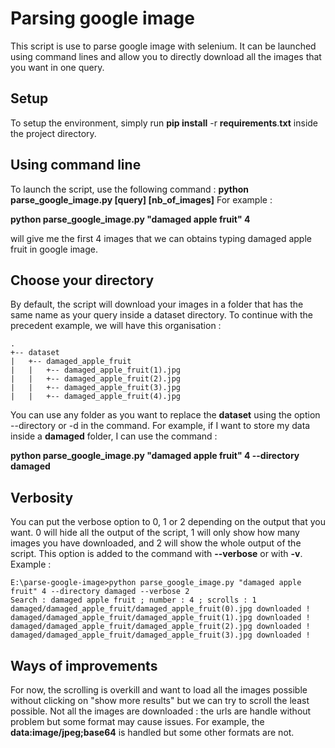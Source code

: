 # Parsing google image

This script is use to parse google image with selenium. It can be launched using command lines and allow you to directly download all the images that you want in one query.


## Setup

To setup the environment, simply run **pip install** -r **requirements**.**txt** inside the project directory.

## Using command line

To launch the script, use the following command : **python parse_google_image.py [query] [nb_of_images]**
For example : 

**python parse_google_image.py "damaged apple fruit" 4** 

will give me the first 4 images that we can obtains typing damaged apple fruit in google image.

## Choose your directory

By default, the script will download your images in a folder that has the same name as your query inside a dataset directory. To continue with the precedent example, we will have this organisation :
```
.
+-- dataset
|   +-- damaged_apple_fruit
|   |	+-- damaged_apple_fruit(1).jpg
|   |	+-- damaged_apple_fruit(2).jpg
|   |	+-- damaged_apple_fruit(3).jpg
|   |	+-- damaged_apple_fruit(4).jpg
```
You can use any folder as you want to replace the **dataset** using the option --directory or -d in the command. For example, if I want to store my data inside a **damaged** folder, I can use the command  : 

**python parse_google_image.py "damaged apple fruit" 4 --directory damaged**

## Verbosity

You can put the verbose option to 0, 1 or 2 depending on the output that you want. 0 will hide all the output of the script, 1 will only show how many images you have downloaded, and 2 will show the whole output of the script. This option is added to the command with **--verbose** or with **-v**.
Example : 
```
E:\parse-google-image>python parse_google_image.py "damaged apple fruit" 4 --directory damaged --verbose 2
Search : damaged apple fruit ; number : 4 ; scrolls : 1
damaged/damaged_apple_fruit/damaged_apple_fruit(0).jpg downloaded !
damaged/damaged_apple_fruit/damaged_apple_fruit(1).jpg downloaded !
damaged/damaged_apple_fruit/damaged_apple_fruit(2).jpg downloaded !
damaged/damaged_apple_fruit/damaged_apple_fruit(3).jpg downloaded !
```
## Ways of improvements

For now, the scrolling is overkill and want to load all the images possible without clicking on "show more results" but we can try to scroll the least possible.
Not all the images are downloaded : the urls are handle without problem but some format may cause issues. For example, the **data:image/jpeg;base64** is handled but some other formats are not.
